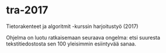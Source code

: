 # tra-2017
Tietorakenteet ja algoritmit -kurssin harjoitustyö (2017)

Ohjelma on luotu ratkaisemaan seuraava ongelma: etsi suuresta tekstitiedostosta sen 100 yleisimmin esiintyvää sanaa.
